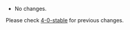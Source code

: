 * No changes.

Please check [4-0-stable](https://github.com/rails/rails/blob/4-0-stable/activesupport/CHANGELOG.md) for previous changes.
